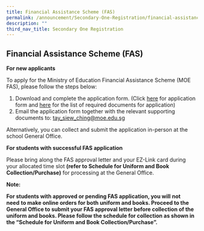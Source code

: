 ```yaml
---
title: Financial Assistance Scheme (FAS)
permalink: /announcement/Secondary-One-Registration/financial-assistance-scheme-fas/
description: ""
third_nav_title: Secondary One Registration
---
```

## Financial Assistance Scheme (FAS)


**For new applicants**

To apply for the Ministry of Education Financial Assistance Scheme (MOE FAS), please follow the steps below:

1.  Download and complete the application form. (Click [here](/files/2023%20MOE%20FAS%20Application%20Form%20pg%201-7%20as%20at%2018OCT2022.pdf) for application form and [here](/files/List%20of%20documents%20to%20submit%20for%20FAS%202023%20-%20pink%20form.pdf) for the list of required documents for application)
2.  Email the application form together with the relevant supporting documents to: [tay\_siew\_ching@moe.edu.sg](mailto:tay_siew_ching@moe.edu.sg)

Alternatively, you can collect and submit the application in-person at the school General Office.

**For students with successful FAS application**

Please bring along the FAS approval letter and your EZ-Link card during your allocated time slot **(refer to Schedule for Uniform and Book Collection/Purchase)** for processing at the General Office.

**Note:**

**For students with approved or pending FAS application, you will** **not need** **to make online orders for both uniform and books. Proceed to the General Office to submit your FAS approval letter before collection of the uniform and books. Please follow the schedule for collection as shown in the “Schedule for Uniform and Book Collection/Purchase”.**